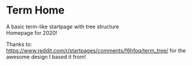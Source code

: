 # Term Home
A basic term-like startpage with tree structure  
Homepage for 2020!

Thanks to: https://www.reddit.com/r/startpages/comments/f6hfoq/term_tree/ for the awesome design I based it from!